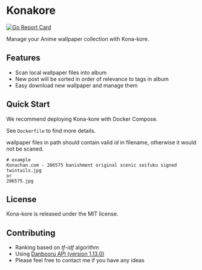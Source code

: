 # Konakore

[![Go Report Card](https://goreportcard.com/badge/github.com/CheerChen/konakore)](https://goreportcard.com/report/github.com/CheerChen/konakore)

Manage your Anime wallpaper collection with Kona-kore.

## Features

- Scan local wallpaper files into album
- New post will be sorted in order of relevance to tags in album
- Easy download new wallpaper and manage them

## Quick Start

We recommend deploying Kona-kore with Docker Compose.

See `Dockerfile` to find more details.

wallpaper files in path should contain valid *id* in filename, otherwise it would not be scaned.

```shell
# example
Konachan.com - 286575 banishment original scenic seifuku signed twintails.jpg
or
286575.jpg
```

## License

Kona-kore is released under the MIT license.

## Contributing

- Ranking based on *tf-idf* algorithm
- Using [Danbooru API (version 1.13.0)](https://konachan.com/help/api)
- Please feel free to contact me if you have any ideas
